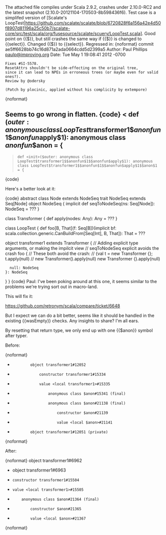 The attached file compiles under Scala 2.9.2, crashes under 2.10.0-RC2 and the latest snapshot (2.10.0-20121104-170503-8b598436f6).  Test case is a simplifed version of [Scalate's LoopTest|https://github.com/scalate/scalate/blob/6720828f6a156a42e4d50f8907d81196a25c50b7/scalate-core/src/test/scala/org/fusesource/scalate/scuery/LoopTest.scala].
Good point on {{$}}, but still crashes the same way if {{$}} is changed to {{select}}.
Changed {{$}} to {{select}}.
Regressed in:
{noformat}
commit ae5ff6628bb74c16d871a2ada0664cdd5d2399a5
Author: Paul Phillips <paulp@improving.org>
Date:   Tue May 1 19:08:41 2012 -0700

    Fixes #SI-5578.
    ResetAttrs shouldn't be side-effecting on the original tree,
    since it can lead to NPEs in erroneous trees (or maybe even for valid ones?).
    Review by @odersky
    
    (Patch by plocinic, applied without his complicity by extempore)
{noformat}

Seems to go wrong in flatten.
{code}
<     def <init>($outer: anonymous class LoopTest$transformer1$$anonfun$1$$anonfun$apply$1): anonymous class $anonfun$$anon = {
---
>     def <init>($outer: anonymous class LoopTest$transformer1$$anonfun$1$$anonfun$apply$1): anonymous class LoopTest$transformer1$$anonfun$1$$anonfun$apply$1$$anon$1 = {
{code}

Here's a better look at it:

{code}
abstract class Node extends NodeSeq
trait NodeSeq extends Seq[Node]
object NodeSeq {
  implicit def seqToNodeSeq(ns: Seq[Node]): NodeSeq = ???
}

class Transformer {
  def apply(nodes: Any): Any = ???
}

class LoopTest {
  def foo[B, That](f: Seq[B])(implicit bf: scala.collection.generic.CanBuildFrom[Seq[Int], B, That]): That = ???

  object transformer1 extends Transformer {
    // Adding explicit type arguments, or making the impilcit view
    // seqToNodeSeq explicit avoids the crash
    foo {
      // These both avoid the crash:
      // {val t = new Transformer {}; t.apply(null)
      // new Transformer().apply(null)
      new Transformer {}.apply(null)

      null: NodeSeq
    }: NodeSeq
  }
}
{code}
Paul: I've been poking around at this one, it seems similar to the problems we're trying sort out in macro-land.

This will fix it:

https://github.com/retronym/scala/compare/ticket/6648

But I expect we can do a bit better, seems like it should be handled in the existing {{wasEmpty}} checks. Any insights to share? I'm all ears.

By resetting that return type, we only end up with one {{$anon}} symbol after typer.

Before:

{noformat}
*             object transformer1#12052
*                 constructor transformer1#15334
*                 value <local transformer1>#15335
*                     anonymous class $anon#15341 (final)
*                     anonymous class $anon#21138 (final)
*                         constructor $anon#21139
*                         value <local $anon>#21141
*             object transformer1#12051 (private)
{noformat}

After:

{noformat}
  object transformer1#6962
* object transformer1#6963
*     constructor transformer1#15504
*     value <local transformer1>#15505
*         anonymous class $anon#21364 (final)
*             constructor $anon#21365
*             value <local $anon>#21367
{noformat}
